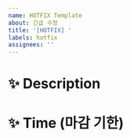 ```yaml
---
name: HOTFIX Template
about: 긴급 수정
title: '[HOTFIX] '
labels: hotfix
assignees: ''
---
```


# ✨ Description

# ✨ Time (마감 기한)
